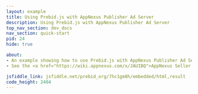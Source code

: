 ```yaml
---
layout: example
title: Using Prebid.js with AppNexus Publisher Ad Server
description: Using Prebid.js with AppNexus Publisher Ad Server
top_nav_section: dev_docs
nav_section: quick-start
pid: 24
hide: true

about:
- An example showing how to use Prebid.js with AppNexus Publisher Ad Server
- See the <a href="https://wiki.appnexus.com/x/JAUIBQ">AppNexus Seller Tag documentation</a> for more information

jsfiddle_link: jsfiddle.net/prebid_org/7hc1gm8h/embedded/html,result
code_height: 2404
---
```


